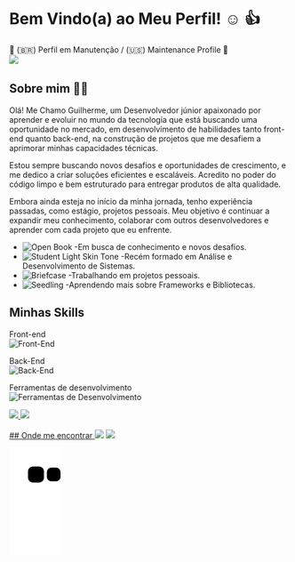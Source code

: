 # Bem Vindo(a) ao Meu Perfil! :relaxed: :+1:
   :construction: (:brazil:)
        Perfil em Manutenção / (:us:) Maintenance Profile :construction:
        <br>
  <img src="https://i.giphy.com/media/v1.Y2lkPTc5MGI3NjExcXhyeTM1ODZvYzN5d2s5eDBxZGQ2ODBsMW5mcmgyNWtlZjl6OW1qbCZlcD12MV9pbnRlcm5hbF9naWZfYnlfaWQmY3Q9Zw/Vq3SHQo30fEcsoAvuw/giphy.gif"/>
        
<!-- Sobre mim -->
## Sobre mim :man_technologist:

<p>Olá! Me Chamo Guilherme, um Desenvolvedor júnior apaixonado por aprender e evoluir no mundo da tecnologia que está buscando uma oportunidade no mercado, em desenvolvimento de habilidades tanto front-end quanto back-end, na construção de projetos que me desafiem a aprimorar minhas capacidades técnicas.
</p>
<p>Estou sempre buscando novos desafios e oportunidades de crescimento, e me dedico a criar soluções eficientes e escaláveis. Acredito no poder do código limpo e bem estruturado para entregar produtos de alta qualidade.</p>
<p> Embora ainda esteja no início da minha jornada, tenho experiência passadas, como estágio, projetos pessoais. Meu objetivo é continuar a expandir meu conhecimento, colaborar com outros desenvolvedores e aprender com cada projeto que eu enfrente.</p>

- <img src="https://raw.githubusercontent.com/Tarikul-Islam-Anik/Animated-Fluent-Emojis/master/Emojis/Objects/Open%20Book.png" alt="Open Book" width="25" height="25" /> -Em busca de conhecimento e novos desafios.
- <img src="https://raw.githubusercontent.com/Tarikul-Islam-Anik/Animated-Fluent-Emojis/master/Emojis/People%20with%20professions/Student%20Light%20Skin%20Tone.png" alt="Student Light Skin Tone" width="25" height="25" /> -Recém formado em Análise e Desenvolvimento de Sistemas.
- <img src="https://raw.githubusercontent.com/Tarikul-Islam-Anik/Animated-Fluent-Emojis/master/Emojis/Objects/Briefcase.png" alt="Briefcase" width="25" height="25" /> -Trabalhando em projetos pessoais.
- <img src="https://raw.githubusercontent.com/Tarikul-Islam-Anik/Animated-Fluent-Emojis/master/Emojis/Animals/Seedling.png" alt="Seedling" width="25" height="25" /> -Aprendendo mais sobre Frameworks e Bibliotecas.


## Minhas Skills

<!-- Front-End -->
Front-end
<br>
<img src="https://skillicons.dev/icons?i=html,css,sass,bootstrap,js,typescript,react,next" alt="Front-End" />
<br>

<!-- Back-End -->
Back-End
<br>
<img src="https://skillicons.dev/icons?i=nodejs,postgres" alt="Back-End" />

<!-- Ferramentas de desenvolvimento -->
Ferramentas de desenvolvimento
<br>
<img src="https://skillicons.dev/icons?i=vscode" alt="Ferramentas de Desenvolvimento" />


<!-- Github Status -->
<div>
  <a href="https://github.com/Abreeu">
  <img height="180em" src="https://github-readme-stats.vercel.app/api?username=Abreeu&show_icons=true&theme=tokyonight&include_all_commits=true&count_private=true"/>
  <img height="180em" src="https://github-readme-stats.vercel.app/api/top-langs/?username=Abreeu&layout=compact&langs_count=6&theme=tokyonight"/>
</div>

 
 <br>
 
 <div> 
<!-- Contato -->
 ## Onde me encontrar
  <a href = "mailto:gulherme95abreu@gmail.com"><img src="https://img.shields.io/badge/Gmail-D14836?style=for-the-badge&logo=gmail&logoColor=white"  style="height: 25px" target="_blank"></a>
  <a href="https://www.linkedin.com/in/abreeu" target="_blank"><img src="https://img.shields.io/badge/LinkedIn-0077B5?style=for-the-badge&logo=linkedin&logoColor=white" style="height: 25px;" target="_blank"></a>
 
  ![Snake animation](https://github.com/abreeu/abreeu/blob/output/github-contribution-grid-snake.svg)

</div>
